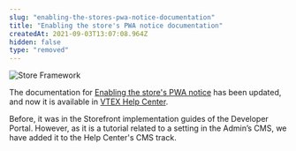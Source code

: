 ```yaml
---
slug: "enabling-the-stores-pwa-notice-documentation"
title: "Enabling the store's PWA notice documentation"
createdAt: 2021-09-03T13:07:08.964Z
hidden: false
type: "removed"
---
```


![Store Framework](https://cdn.jsdelivr.net/gh/vtexdocs/dev-portal-content@main/images/enabling-the-stores-pwa-notice-documentation-0.png)

The documentation for [Enabling the store's PWA notice](https://help.vtex.com/en/tutorial/enabling-pwa-push-notifications-in-your-store--1be3ZPhbsgZSbE7h5H46pG?&utm_source=autocomplete) has been updated, and now it is available in [VTEX Help Center](https://help.vtex.com/).

Before, it was in the Storefront implementation guides of the Developer Portal. However, as it is a tutorial related to a setting in the Admin’s CMS, we have added it to the Help Center's CMS track.
